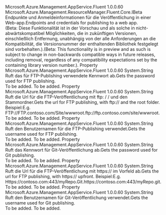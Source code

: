 <Type Name="IPublishingProfile" FullName="Microsoft.Azure.Management.AppService.Fluent.IPublishingProfile">
  <TypeSignature Language="C#" Value="public interface IPublishingProfile : Microsoft.Azure.Management.ResourceManager.Fluent.Core.IBeta" />
  <TypeSignature Language="ILAsm" Value=".class public interface auto ansi abstract IPublishingProfile implements class Microsoft.Azure.Management.ResourceManager.Fluent.Core.IBeta" />
  <TypeSignature Language="DocId" Value="T:Microsoft.Azure.Management.AppService.Fluent.IPublishingProfile" />
  <TypeSignature Language="VB.NET" Value="Public Interface IPublishingProfile&#xA;Implements IBeta" />
  <TypeSignature Language="F#" Value="type IPublishingProfile = interface&#xA;    interface IBeta" />
  <AssemblyInfo>
    <AssemblyName>Microsoft.Azure.Management.AppService.Fluent</AssemblyName>
    <AssemblyVersion>1.0.0.60</AssemblyVersion>
  </AssemblyInfo>
  <Interfaces>
    <Interface>
      <InterfaceName>Microsoft.Azure.Management.ResourceManager.Fluent.Core.IBeta</InterfaceName>
    </Interface>
  </Interfaces>
  <Docs>
    <summary>
            <span data-ttu-id="abd86-101">Endpunkte und Anmeldeinformationen für die Veröffentlichung in einer Web-app.</span><span class="sxs-lookup"><span data-stu-id="abd86-101">Endpoints and credentials for publishing to a web app.</span></span>
            </summary>
    <remarks>
            <span data-ttu-id="abd86-102">(Beta: Diese Funktionalität ist in der Vorschau und als solche in nicht-abwärtskompatibel Möglichkeiten, die in zukünftigen Versionen, einschließlich Entfernung, unabhängig von der alle Anforderungen an die Kompatibilität, die Versionsnummer der enthaltenden Bibliothek festgelegt sind vorbehalten.).</span><span class="sxs-lookup"><span data-stu-id="abd86-102">(Beta: This functionality is in preview and as such is subject to change in non-backwards compatible ways in future releases, including removal, regardless of any compatibility expectations set by the containing library version number.).</span></span>
            </remarks>
  </Docs>
  <Members>
    <Member MemberName="FtpPassword">
      <MemberSignature Language="C#" Value="public string FtpPassword { get; }" />
      <MemberSignature Language="ILAsm" Value=".property instance string FtpPassword" />
      <MemberSignature Language="DocId" Value="P:Microsoft.Azure.Management.AppService.Fluent.IPublishingProfile.FtpPassword" />
      <MemberSignature Language="VB.NET" Value="Public ReadOnly Property FtpPassword As String" />
      <MemberSignature Language="F#" Value="member this.FtpPassword : string" Usage="Microsoft.Azure.Management.AppService.Fluent.IPublishingProfile.FtpPassword" />
      <MemberType>Property</MemberType>
      <AssemblyInfo>
        <AssemblyName>Microsoft.Azure.Management.AppService.Fluent</AssemblyName>
        <AssemblyVersion>1.0.0.60</AssemblyVersion>
      </AssemblyInfo>
      <ReturnValue>
        <ReturnType>System.String</ReturnType>
      </ReturnValue>
      <Docs>
        <summary>
            <span data-ttu-id="abd86-103">Ruft das für FTP-Publishing verwendete Kennwort ab.</span><span class="sxs-lookup"><span data-stu-id="abd86-103">Gets the password used for FTP publishing.</span></span>
            </summary>
        <value>To be added.</value>
        <remarks>To be added.</remarks>
      </Docs>
    </Member>
    <Member MemberName="FtpUrl">
      <MemberSignature Language="C#" Value="public string FtpUrl { get; }" />
      <MemberSignature Language="ILAsm" Value=".property instance string FtpUrl" />
      <MemberSignature Language="DocId" Value="P:Microsoft.Azure.Management.AppService.Fluent.IPublishingProfile.FtpUrl" />
      <MemberSignature Language="VB.NET" Value="Public ReadOnly Property FtpUrl As String" />
      <MemberSignature Language="F#" Value="member this.FtpUrl : string" Usage="Microsoft.Azure.Management.AppService.Fluent.IPublishingProfile.FtpUrl" />
      <MemberType>Property</MemberType>
      <AssemblyInfo>
        <AssemblyName>Microsoft.Azure.Management.AppService.Fluent</AssemblyName>
        <AssemblyVersion>1.0.0.60</AssemblyVersion>
      </AssemblyInfo>
      <ReturnValue>
        <ReturnType>System.String</ReturnType>
      </ReturnValue>
      <Docs>
        <summary>
            <span data-ttu-id="abd86-104">Ruft die Url für die FTP-Veröffentlichung mit ftp: / / und den Stammordner.</span><span class="sxs-lookup"><span data-stu-id="abd86-104">Gets the url for FTP publishing, with ftp:// and the root folder.</span></span>
            <span data-ttu-id="abd86-105">Beispiel:</span><span class="sxs-lookup"><span data-stu-id="abd86-105">E.g.</span></span> <span data-ttu-id="abd86-106">FTP://FTP.contoso.com/Site/wwwroot.</span><span class="sxs-lookup"><span data-stu-id="abd86-106">ftp://ftp.contoso.com/site/wwwroot.</span></span>
            </summary>
        <value>To be added.</value>
        <remarks>To be added.</remarks>
      </Docs>
    </Member>
    <Member MemberName="FtpUsername">
      <MemberSignature Language="C#" Value="public string FtpUsername { get; }" />
      <MemberSignature Language="ILAsm" Value=".property instance string FtpUsername" />
      <MemberSignature Language="DocId" Value="P:Microsoft.Azure.Management.AppService.Fluent.IPublishingProfile.FtpUsername" />
      <MemberSignature Language="VB.NET" Value="Public ReadOnly Property FtpUsername As String" />
      <MemberSignature Language="F#" Value="member this.FtpUsername : string" Usage="Microsoft.Azure.Management.AppService.Fluent.IPublishingProfile.FtpUsername" />
      <MemberType>Property</MemberType>
      <AssemblyInfo>
        <AssemblyName>Microsoft.Azure.Management.AppService.Fluent</AssemblyName>
        <AssemblyVersion>1.0.0.60</AssemblyVersion>
      </AssemblyInfo>
      <ReturnValue>
        <ReturnType>System.String</ReturnType>
      </ReturnValue>
      <Docs>
        <summary>
            <span data-ttu-id="abd86-107">Ruft den Benutzernamen für die FTP-Publishing verwendet.</span><span class="sxs-lookup"><span data-stu-id="abd86-107">Gets the username used for FTP publishing.</span></span>
            </summary>
        <value>To be added.</value>
        <remarks>To be added.</remarks>
      </Docs>
    </Member>
    <Member MemberName="GitPassword">
      <MemberSignature Language="C#" Value="public string GitPassword { get; }" />
      <MemberSignature Language="ILAsm" Value=".property instance string GitPassword" />
      <MemberSignature Language="DocId" Value="P:Microsoft.Azure.Management.AppService.Fluent.IPublishingProfile.GitPassword" />
      <MemberSignature Language="VB.NET" Value="Public ReadOnly Property GitPassword As String" />
      <MemberSignature Language="F#" Value="member this.GitPassword : string" Usage="Microsoft.Azure.Management.AppService.Fluent.IPublishingProfile.GitPassword" />
      <MemberType>Property</MemberType>
      <AssemblyInfo>
        <AssemblyName>Microsoft.Azure.Management.AppService.Fluent</AssemblyName>
        <AssemblyVersion>1.0.0.60</AssemblyVersion>
      </AssemblyInfo>
      <ReturnValue>
        <ReturnType>System.String</ReturnType>
      </ReturnValue>
      <Docs>
        <summary>
            <span data-ttu-id="abd86-108">Ruft das Kennwort für Git-Veröffentlichung ab.</span><span class="sxs-lookup"><span data-stu-id="abd86-108">Gets the password used for Git publishing.</span></span>
            </summary>
        <value>To be added.</value>
        <remarks>To be added.</remarks>
      </Docs>
    </Member>
    <Member MemberName="GitUrl">
      <MemberSignature Language="C#" Value="public string GitUrl { get; }" />
      <MemberSignature Language="ILAsm" Value=".property instance string GitUrl" />
      <MemberSignature Language="DocId" Value="P:Microsoft.Azure.Management.AppService.Fluent.IPublishingProfile.GitUrl" />
      <MemberSignature Language="VB.NET" Value="Public ReadOnly Property GitUrl As String" />
      <MemberSignature Language="F#" Value="member this.GitUrl : string" Usage="Microsoft.Azure.Management.AppService.Fluent.IPublishingProfile.GitUrl" />
      <MemberType>Property</MemberType>
      <AssemblyInfo>
        <AssemblyName>Microsoft.Azure.Management.AppService.Fluent</AssemblyName>
        <AssemblyVersion>1.0.0.60</AssemblyVersion>
      </AssemblyInfo>
      <ReturnValue>
        <ReturnType>System.String</ReturnType>
      </ReturnValue>
      <Docs>
        <summary>
            <span data-ttu-id="abd86-109">Ruft die Url für die FTP-Veröffentlichung mit https:// im Vorfeld ab.</span><span class="sxs-lookup"><span data-stu-id="abd86-109">Gets the url for FTP publishing, with https:// upfront.</span></span>
            <span data-ttu-id="abd86-110">Beispiel:</span><span class="sxs-lookup"><span data-stu-id="abd86-110">E.g.</span></span> <span data-ttu-id="abd86-111">Https://contoso.com:443/myRepo.Git.</span><span class="sxs-lookup"><span data-stu-id="abd86-111">https://contoso.com:443/myRepo.git.</span></span>
            </summary>
        <value>To be added.</value>
        <remarks>To be added.</remarks>
      </Docs>
    </Member>
    <Member MemberName="GitUsername">
      <MemberSignature Language="C#" Value="public string GitUsername { get; }" />
      <MemberSignature Language="ILAsm" Value=".property instance string GitUsername" />
      <MemberSignature Language="DocId" Value="P:Microsoft.Azure.Management.AppService.Fluent.IPublishingProfile.GitUsername" />
      <MemberSignature Language="VB.NET" Value="Public ReadOnly Property GitUsername As String" />
      <MemberSignature Language="F#" Value="member this.GitUsername : string" Usage="Microsoft.Azure.Management.AppService.Fluent.IPublishingProfile.GitUsername" />
      <MemberType>Property</MemberType>
      <AssemblyInfo>
        <AssemblyName>Microsoft.Azure.Management.AppService.Fluent</AssemblyName>
        <AssemblyVersion>1.0.0.60</AssemblyVersion>
      </AssemblyInfo>
      <ReturnValue>
        <ReturnType>System.String</ReturnType>
      </ReturnValue>
      <Docs>
        <summary>
            <span data-ttu-id="abd86-112">Ruft den Benutzernamen für Git-Veröffentlichung verwendet.</span><span class="sxs-lookup"><span data-stu-id="abd86-112">Gets the username used for Git publishing.</span></span>
            </summary>
        <value>To be added.</value>
        <remarks>To be added.</remarks>
      </Docs>
    </Member>
  </Members>
</Type>